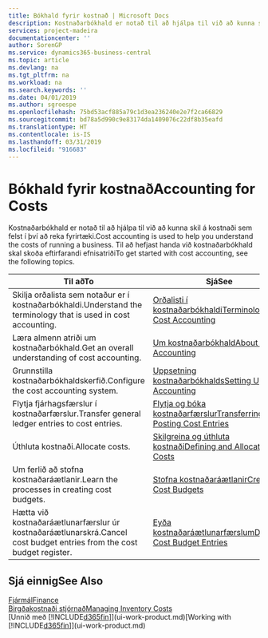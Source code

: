 ```yaml
---
title: Bókhald fyrir kostnað | Microsoft Docs
description: Kostnaðarbókhald er notað til að hjálpa til við að kunna skil á kostnaði sem felst í því að reka fyrirtæki. Til að hefjast handa við kostnaðarbókhald skal skoða eftirfarandi efnisatriði
services: project-madeira
documentationcenter: ''
author: SorenGP
ms.service: dynamics365-business-central
ms.topic: article
ms.devlang: na
ms.tgt_pltfrm: na
ms.workload: na
ms.search.keywords: ''
ms.date: 04/01/2019
ms.author: sgroespe
ms.openlocfilehash: 75bd53acf885a79c1d3ea236240e2e7f2ca66829
ms.sourcegitcommit: bd78a5d990c9e83174da1409076c22df8b35eafd
ms.translationtype: HT
ms.contentlocale: is-IS
ms.lasthandoff: 03/31/2019
ms.locfileid: "916683"
---
```

# <a name="accounting-for-costs"></a><span data-ttu-id="d16e6-104">Bókhald fyrir kostnað</span><span class="sxs-lookup"><span data-stu-id="d16e6-104">Accounting for Costs</span></span>
<span data-ttu-id="d16e6-105">Kostnaðarbókhald er notað til að hjálpa til við að kunna skil á kostnaði sem felst í því að reka fyrirtæki.</span><span class="sxs-lookup"><span data-stu-id="d16e6-105">Cost accounting is used to help you understand the costs of running a business.</span></span> <span data-ttu-id="d16e6-106">Til að hefjast handa við kostnaðarbókhald skal skoða eftirfarandi efnisatriði</span><span class="sxs-lookup"><span data-stu-id="d16e6-106">To get started with cost accounting, see the following topics.</span></span>  

|<span data-ttu-id="d16e6-107">Til að</span><span class="sxs-lookup"><span data-stu-id="d16e6-107">To</span></span>|<span data-ttu-id="d16e6-108">Sjá</span><span class="sxs-lookup"><span data-stu-id="d16e6-108">See</span></span>|  
|--------|---------|  
|<span data-ttu-id="d16e6-109">Skilja orðalista sem notaður er í kostnaðarbókhaldi.</span><span class="sxs-lookup"><span data-stu-id="d16e6-109">Understand the terminology that is used in cost accounting.</span></span>|[<span data-ttu-id="d16e6-110">Orðalisti í kostnaðarbókhaldi</span><span class="sxs-lookup"><span data-stu-id="d16e6-110">Terminology in Cost Accounting</span></span>](finance-terminology-in-cost-accounting.md)|  
|<span data-ttu-id="d16e6-111">Læra almenn atriði um kostnaðarbókhald.</span><span class="sxs-lookup"><span data-stu-id="d16e6-111">Get an overall understanding of cost accounting.</span></span>|[<span data-ttu-id="d16e6-112">Um kostnaðarbókhald</span><span class="sxs-lookup"><span data-stu-id="d16e6-112">About Cost Accounting</span></span>](finance-about-cost-accounting.md)|  
|<span data-ttu-id="d16e6-113">Grunnstilla kostnaðarbókhaldskerfið.</span><span class="sxs-lookup"><span data-stu-id="d16e6-113">Configure the cost accounting system.</span></span>|[<span data-ttu-id="d16e6-114">Uppsetning kostnaðarbókhalds</span><span class="sxs-lookup"><span data-stu-id="d16e6-114">Setting Up Cost Accounting</span></span>](finance-set-up-cost-accounting.md)|  
|<span data-ttu-id="d16e6-115">Flytja fjárhagsfærslur í kostnaðarfærslur.</span><span class="sxs-lookup"><span data-stu-id="d16e6-115">Transfer general ledger entries to cost entries.</span></span>|[<span data-ttu-id="d16e6-116">Flytja og bóka kostnaðarfærslur</span><span class="sxs-lookup"><span data-stu-id="d16e6-116">Transferring and Posting Cost Entries</span></span>](finance-transfer-and-post-cost-entries.md)|  
|<span data-ttu-id="d16e6-117">Úthluta kostnaði.</span><span class="sxs-lookup"><span data-stu-id="d16e6-117">Allocate costs.</span></span>|[<span data-ttu-id="d16e6-118">Skilgreina og úthluta kostnaði</span><span class="sxs-lookup"><span data-stu-id="d16e6-118">Defining and Allocating Costs</span></span>](finance-define-and-allocate-costs.md)|  
|<span data-ttu-id="d16e6-119">Um ferlið að stofna kostnaðaráætlanir.</span><span class="sxs-lookup"><span data-stu-id="d16e6-119">Learn the processes in creating cost budgets.</span></span>|[<span data-ttu-id="d16e6-120">Stofna kostnaðaráætlanir</span><span class="sxs-lookup"><span data-stu-id="d16e6-120">Creating Cost Budgets</span></span>](finance-create-cost-budgets.md)|
|<span data-ttu-id="d16e6-121">Hætta við kostnaðaráætlunarfærslur úr kostnaðaráætlunarskrá.</span><span class="sxs-lookup"><span data-stu-id="d16e6-121">Cancel cost budget entries from the cost budget register.</span></span>|[<span data-ttu-id="d16e6-122">Eyða kostnaðaráætlunarfærslum</span><span class="sxs-lookup"><span data-stu-id="d16e6-122">Deleting Cost Budget Entries</span></span>](finance-how-to-delete-cost-budget-entries.md)| 


## <a name="see-also"></a><span data-ttu-id="d16e6-123">Sjá einnig</span><span class="sxs-lookup"><span data-stu-id="d16e6-123">See Also</span></span>  
[<span data-ttu-id="d16e6-124">Fjármál</span><span class="sxs-lookup"><span data-stu-id="d16e6-124">Finance</span></span>](finance.md)  
[<span data-ttu-id="d16e6-125">Birgðakostnaði stjórnað</span><span class="sxs-lookup"><span data-stu-id="d16e6-125">Managing Inventory Costs</span></span>](finance-manage-inventory-costs.md)  
<span data-ttu-id="d16e6-126">[Unnið með [!INCLUDE[d365fin](includes/d365fin_md.md)]](ui-work-product.md)</span><span class="sxs-lookup"><span data-stu-id="d16e6-126">[Working with [!INCLUDE[d365fin](includes/d365fin_md.md)]](ui-work-product.md)</span></span>
